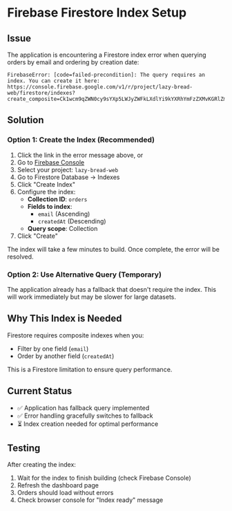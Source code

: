 # Firebase Firestore Index Setup

## Issue
The application is encountering a Firestore index error when querying orders by email and ordering by creation date:

```
FirebaseError: [code=failed-precondition]: The query requires an index. You can create it here: https://console.firebase.google.com/v1/r/project/lazy-bread-web/firestore/indexes?create_composite=Ck1wcm9qZWN0cy9sYXp5LWJyZWFkLXdlYi9kYXRhYmFzZXMvKGRlZmF1bHQpL2NvbGxlY3Rpb25Hcm91cHMvb3JkZXJzL2luZGV4ZXMvXxABGgkKBWVtYWlsEAEaDQoJY3JlYXRlZEF0EAIaDAoIX19uYW1lX18QAg
```

## Solution

### Option 1: Create the Index (Recommended)
1. Click the link in the error message above, or
2. Go to [Firebase Console](https://console.firebase.google.com)
3. Select your project: `lazy-bread-web`
4. Go to Firestore Database → Indexes
5. Click "Create Index"
6. Configure the index:
   - **Collection ID**: `orders`
   - **Fields to index**:
     - `email` (Ascending)
     - `createdAt` (Descending)
   - **Query scope**: Collection
7. Click "Create"

The index will take a few minutes to build. Once complete, the error will be resolved.

### Option 2: Use Alternative Query (Temporary)
The application already has a fallback that doesn't require the index. This will work immediately but may be slower for large datasets.

## Why This Index is Needed
Firestore requires composite indexes when you:
- Filter by one field (`email`)
- Order by another field (`createdAt`)

This is a Firestore limitation to ensure query performance.

## Current Status
- ✅ Application has fallback query implemented
- ✅ Error handling gracefully switches to fallback
- ⏳ Index creation needed for optimal performance

## Testing
After creating the index:
1. Wait for the index to finish building (check Firebase Console)
2. Refresh the dashboard page
3. Orders should load without errors
4. Check browser console for "Index ready" message 